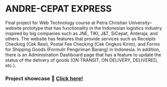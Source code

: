 # ANDRE-CEPAT EXPRESS
Final project for Web Technology course at Petra Christian University–website prototype that has functionality in the Indonesian logistics industry inspired by big companies such as JNE, TIKI, J&T, SiCepat, Anteraja, and others. The website has features that provide services such as Receipts Checking (Cek Resi), Postal Fee Checking (Cek Ongkos Kirim), and Forms for Shipping Goods (Formulir Pengiriman Barang) in Indonesia. In addition, there is an Administration Dashboard page that has a feature to update the status of the delivery of goods (ON TRANSIT, ON DELIVERY, DELIVERED, etc.).

### Project showcase 🚚 [Click here!](https://youtu.be/riaPxsbMosk)
